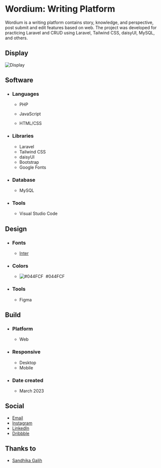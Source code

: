# Wordium: Writing Platform
Wordium is a writing platform contains story, knowledge, and perspective, post submit and edit features based on web. The project was developed for practicing Laravel and CRUD using Laravel, Tailwind CSS, daisyUI, MySQL, and others.

## Display
![Display]()

## Software
- ### Languages
  - PHP
  - JavaScript

  - HTML/CSS

- ### Libraries
  - Laravel
  - Tailwind CSS
  - daisyUI
  - Bootstrap
  - Google Fonts

- ### Database
  - MySQL

- ### Tools
  - Visual Studio Code

## Design
- ### Fonts
  - [Inter](https://fonts.google.com/specimen/Inter)

- ### Colors
  - ![#044FCF](https://placehold.co/20x20/044FCF/044FCF.png)  #044FCF

- ### Tools
  - Figma

## Build
- ### Platform
  - Web

- ### Responsive
  - Desktop
  - Mobile

- ### Date created
  - March 2023

## Social
  - [Email](mailto:luqmanherifa@gmail.com)
  - [Instagram](https://www.instagram.com/luqmanherifa)
  - [LinkedIn](https://www.linkedin.com/in/luqmanherifa)
  - [Dribbble](https://dribbble.com/luqmanherifa)

## Thanks to
  - [Sandhika Galih](https://www.youtube.com/@sandhikagalihWPU)

